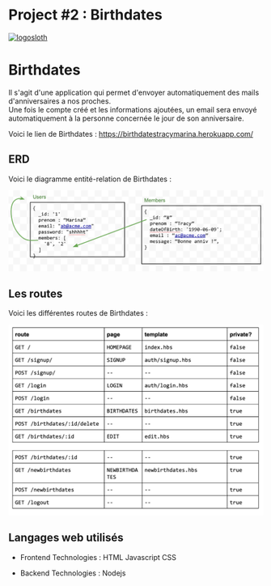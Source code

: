 # Project #2 : Birthdates
<a href="https://birthdatestracymarina.herokuapp.com/"><img src="https://i.pinimg.com/736x/9f/9d/b0/9f9db0d98c0714c35886a9ed6c8a52a1.jpg" alt="logosloth" width="200" height="200"></a>

<h1>Birthdates</h1>


Il s'agit d'une application qui permet d'envoyer automatiquement des mails d'anniversaires a nos proches.<br>
Une fois le compte créé et les informations ajoutées, un email sera envoyé automatiquement à la personne concernée le jour de son anniversaire.

Voici le lien de Birthdates : https://birthdatestracymarina.herokuapp.com/


<h2>ERD</h2>

Voici le diagramme entité-relation de Birthdates :

![erd](public/images/erd.png) 

<h2>Les routes</h2>

Voici les différentes routes de Birthdates :

![routes](public/images/routes.png) 

<h2>Langages web utilisés</h2>

- Frontend Technologies :
  HTML
  Javascript
  CSS

- Backend Technologies :
   Nodejs

